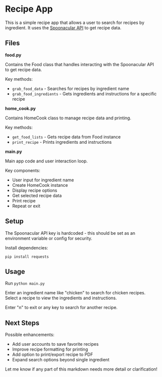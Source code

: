 

# Recipe App

This is a simple recipe app that allows a user to search for recipes by ingredient. It uses the [Spoonacular API](https://spoonacular.com/food-api) to get recipe data.

## Files

**food.py**

Contains the Food class that handles interacting with the Spoonacular API to get recipe data.

Key methods:

- `grab_food_data` - Searches for recipes by ingredient name
- `grab_food_ingredients` - Gets ingredients and instructions for a specific recipe

**home_cook.py** 

Contains HomeCook class to manage recipe data and printing.

Key methods:

- `get_food_lists` - Gets recipe data from Food instance
- `print_recipe` - Prints ingredients and instructions

**main.py**

Main app code and user interaction loop.

Key components:

- User input for ingredient name
- Create HomeCook instance
- Display recipe options
- Get selected recipe data
- Print recipe
- Repeat or exit


## Setup

The Spoonacular API key is hardcoded - this should be set as an environment variable or config for security.

Install dependencies:

```
pip install requests
```

## Usage

Run `python main.py`

Enter an ingredient name like "chicken" to search for chicken recipes. Select a recipe to view the ingredients and instructions.

Enter "n" to exit or any key to search for another recipe.

## Next Steps

Possible enhancements:

- Add user accounts to save favorite recipes
- Improve recipe formatting for printing
- Add option to print/export recipe to PDF
- Expand search options beyond single ingredient

Let me know if any part of this markdown needs more detail or clarification!
